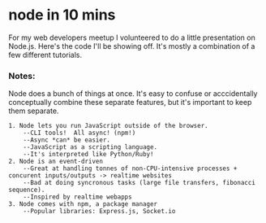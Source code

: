 # node in 10 mins

For my web developers meetup I volunteered to do a little presentation on Node.js.  Here's the code I'll be showing off.  It's mostly a combination of a few different tutorials.


### Notes:

Node does a bunch of things at once.  It's easy to confuse or acccidentally conceptually 
combine these separate features, but it's important to keep them separate.

    1. Node lets you run JavaScript outside of the browser.
        --CLI tools!  All async! (npm!)
        --Async *can* be easier.
        --JavaScript as a scripting language.
        --It's interpreted like Python/Ruby!
    2. Node is an event-driven
        --Great at handling tonnes of non-CPU-intensive processes + concurent inputs/outputs -> realtime websites
        --Bad at doing syncronous tasks (large file transfers, fibonacci sequence).
        --Inspired by realtime webapps
    3. Node comes with npm, a package manager
        --Popular libraries: Express.js, Socket.io